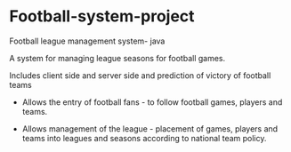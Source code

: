 # Football-system-project
Football league management system- java  

A system for managing league seasons for football games. 

Includes client side and server side and prediction of victory of football teams
* Allows the entry of football fans - to follow football games, players and teams.

* Allows management of the league - placement of games, players and teams into leagues and seasons according to national team policy.

